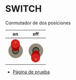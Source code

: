 # SWITCH

Conmutador de dos posiciones

| on  |  off |
|-----|------|
| ![](img/switch_on.png) | ![](img/switch_off.png) |


* [Página de prueba](https://fpgawars.github.io/LOVE-FPGA/Web-components/Switch/switch.html)
